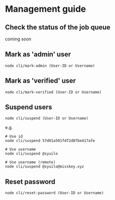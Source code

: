# Management guide

## Check the status of the job queue
coming soon

## Mark as 'admin' user
``` shell
node cli/mark-admin (User-ID or Username)
```

## Mark as 'verified' user
``` shell
node cli/mark-verified (User-ID or Username)
```

## Suspend users
``` shell
node cli/suspend (User-ID or Username)
```
e.g.
``` shell
# Use id
node cli/suspend 57d01a501fdf2d07be417afe

# Use username
node cli/suspend @syuilo

# Use username (remote)
node cli/suspend @syuilo@misskey.xyz
```

## Reset password
``` shell
node cli/reset-password (User-ID or Username)
```

